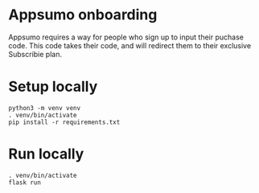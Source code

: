# Appsumo onboarding

Appsumo requires a way for people who sign up to input their puchase code.
This code takes their code, and will redirect them to their exclusive
Subscribie plan.

# Setup locally

```
python3 -m venv venv
. venv/bin/activate
pip install -r requirements.txt
```
# Run locally
```
. venv/bin/activate
flask run
```


